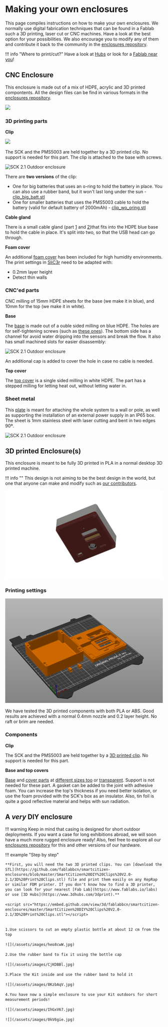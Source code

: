 # Making your own enclosures

This page compiles instructions on how to make your own enclosures. We normally use digital fabrication techniques that can be found in a Fablab such a 3D printing, laser cut or CNC machines. Have a look at the best option for your possibilities. We also encourage you to modify any of them and contribute it back to the community in the [enclosures repository](https://github.com/fablabbcn/smartcitizen-enclosures/).

!!! info "Where to print/cut?"
    Have a look at [Hubs](https://www.hubs.com/) or look for a [Fablab near you](https://fablabs.io/labs)!

## CNC Enclosure

This enclosure is made out of a mix of HDPE, acrylic and 3D printed compontents. All the design files can be find in various formats in the [enclosures repository](https://github.com/fablabbcn/smartcitizen-enclosures/tree/master/SmartCitizen%20Air%20Enclosures/SmartCitizen%20Kit/SCK2.1_PMS5003/HDPE%20circle).

![](https://raw.githubusercontent.com/fablabbcn/smartcitizen-enclosures/master/SmartCitizen%20Outdoor%20Cases%20V2.0-2.1/Milled%20HDPE/final_render.png)

### 3D printing parts

**Clip**

![](/assets/images/clip-front.jpg)

The SCK and the PMS5003 are held together by a 3D printed clip. No support is needed for this part. The clip is attached to the base with screws.

<img src="https://live.staticflickr.com/65535/48439505406_c313e7eda3_h.jpg" alt="SCK 2.1 Outdoor enclosure">

There are **two versions** of the clip:

- One for big batteries that uses an o-ring to hold the battery in place. You can also use a rubber band, but it won't last long under the sun - [clip_big_batt.stl](https://github.com/fablabbcn/smartcitizen-enclosures/tree/master/SmartCitizen%20Air%20Enclosures/SmartCitizen%20Kit/SCK2.1_PMS5003/HDPE%20circle/components/clip_big_batt.stl)
- One for smaller batteries that uses the PMS5003 cable to hold the battery (valid for default battery of 2000mAh) - [clip_wo_oring.stl](https://github.com/fablabbcn/smartcitizen-enclosures/tree/master/SmartCitizen%20Air%20Enclosures/SmartCitizen%20Kit/SCK2.1_PMS5003/HDPE%20circle/components/clip_no_oring.iges)

**Cable gland**

There is a small cable gland (part [1](https://github.com/fablabbcn/smartcitizen-enclosures/tree/master/SmartCitizen%20Air%20Enclosures/SmartCitizen%20Kit/SCK2.1_PMS5003/HDPE%20circle/components/CAP1.stl) and [2](https://github.com/fablabbcn/smartcitizen-enclosures/tree/master/SmartCitizen%20Air%20Enclosures/SmartCitizen%20Kit/SCK2.1_PMS5003/HDPE%20circle/components/CAP2.stl))that fits into the HDPE blue base to hold the cable in place. It's split into two, so that the USB head can go through.

**Foam cover**

An additional [foam cover](https://github.com/fablabbcn/smartcitizen-enclosures/tree/master/SmartCitizen%20Air%20Enclosures/SmartCitizen%20Kit/SCK2.1_PMS5003/HDPE%20circle/components/CLIP-FOAM.stl) has been included for high humidity environments. The print settings in [SliC3r](https://slic3r.org) need to be adapted with:

- 0.2mm layer height
- Detect thin walls

### CNC'ed parts

CNC milling of 15mm HDPE sheets for the base (we make it in blue), and 10mm for the top (we make it in white).

**Base**

The [base](https://github.com/fablabbcn/smartcitizen-enclosures/tree/master/SmartCitizen%20Air%20Enclosures/SmartCitizen%20Kit/SCK2.1_PMS5003/HDPE%20circle/components/base.step) is made out of a ouble sided milling on blue HDPE. The holes are for self-tightening screws (such as [these ones](https://www.celofixings.es/tornillos-rosca-plasticos/2834-tornillo-rosca-plastico-cl81z-celoplast-cabeza-alomada-pz.html?ref=4112CL81Z&attr=3861)). The bottom side has a channel for avoid water dripping into the sensors and break the flow. It also has small machined slots for easier disassembly:

<img src="https://live.staticflickr.com/65535/48439649822_7c7b6a8101_h.jpg" alt="SCK 2.1 Outdoor enclosure">

An additional cap is added to cover the hole in case no cable is needed.

**Top cover**

The [top cover](https://github.com/fablabbcn/smartcitizen-enclosures/tree/master/SmartCitizen%20Air%20Enclosures/SmartCitizen%20Kit/SCK2.1_PMS5003/HDPE%20circle/components/top.step) is a single sided milling in white HDPE. The part has a stepped milling for letting heat out, without letting water in.

### Sheet metal

This [plate](https://github.com/fablabbcn/smartcitizen-enclosures/tree/master/SmartCitizen%20Air%20Enclosures/SmartCitizen%20Kit/SCK2.1_PMS5003/HDPE%20circle/drawing_metal_sheet.pdf) is meant for attaching the whole system to a wall or pole, as well as supporting the installation of an external power supply in an IP65 box. The sheet is 1mm stainless steel with laser cutting and bent in two edges 90º.

<img src="https://live.staticflickr.com/65535/48439649392_67e981db3b_h.jpg" alt="SCK 2.1 Outdoor enclosure">

## 3D printed Enclosure(s)

This enclosure is meant to be fully 3D printed in PLA in a normal desktop 3D printed machine. 

!!! info ""
    This design is not aiming to be the best design in the world, but one that anyone can make and modify such as [our contributors](https://github.com/fablabbcn/smartcitizen-enclosures/tree/master/SmartCitizen%20Air%20Enclosures#community-contributed-enclosures).

![](https://raw.githubusercontent.com/fablabbcn/smartcitizen-enclosures/master/SmartCitizen%20Air%20Enclosures/SmartCitizen%20Kit/SCK2.1_PMS5003/3D%20Printed%20square/case_render.png)

### Printing settings

![](https://raw.githubusercontent.com/fablabbcn/smartcitizen-enclosures/master/SmartCitizen%20Air%20Enclosures/SmartCitizen%20Kit/SCK2.1_PMS5003/3D%20Printed%20square/printing_base.png)

We have tested the 3D printed components with both PLA or ABS. Good results are achieved with a normal 0.4mm nozzle and 0.2 layer height. No raft or brim are needed.

### Components

**Clip**

The SCK and the PMS5003 are held together by a [3D printed clip](https://github.com/fablabbcn/smartcitizen-enclosures/blob/master/SmartCitizen%20Air%20Enclosures/SmartCitizen%20Kit/SCK2.1_PMS5003/HDPE%20circle/components/CLIP_NO_ORING.stl). No support is needed for this part. 

**Base and top covers**

[Base](https://github.com/fablabbcn/smartcitizen-enclosures/blob/master/SmartCitizen%20Air%20Enclosures/SmartCitizen%20Kit/SCK2.1_PMS5003/3D%20Printed%20square/components/base.stl) and [cover parts](https://github.com/fablabbcn/smartcitizen-enclosures/blob/master/SmartCitizen%20Air%20Enclosures/SmartCitizen%20Kit/SCK2.1_PMS5003/3D%20Printed%20square/components/cover.stl) at [different sizes too](https://github.com/fablabbcn/smartcitizen-enclosures/blob/master/SmartCitizen%20Air%20Enclosures/SmartCitizen%20Kit/SCK2.1_PMS5003/3D%20Printed%20square/components/cover-xl.stl) or [transparent](https://github.com/fablabbcn/smartcitizen-enclosures/blob/master/SmartCitizen%20Air%20Enclosures/SmartCitizen%20Kit/SCK2.1_PMS5003/3D%20Printed%20square/components/cover-acrylic.stl). Support is not needed for these part. A gasket can be added to the joint with adhesive foam. You can increase the top's thickness if you need better isolation, or use the foam provided with the SCK's box as an insulator. Also, tin foil is quite a good reflective material and helps with sun radiation.

## A _very_ DIY enclosure

!!! warning
    Keep in mind that casing is designed for short outdoor deployments. If you want a case for long exhibitions abroad, we will soon have a much more rugged enclosure ready! Also, feel free to explore all our [enclosures repository](https://github.com/fablabbcn/smartcitizen-enclosures) for this and other versions of our hardware.

!!! example "Step by step"

    **First, you will need the two 3D printed clips. You can [download the STL](https://github.com/fablabbcn/smartcitizen-enclosures/blob/master/SmartCitizen%20DIY%20Clips%20V2.0-2.1/3D%20Print%20Clips.stl) file and print them easily on any RepRap or similar FDM printer. If you don't know how to find a 3D printer, you can look for your nearest [Fab Lab](https://www.fablabs.io/labs) or use [3D Hubs](https://www.3dhubs.com/3dprint).**

    <script src="https://embed.github.com/view/3d/fablabbcn/smartcitizen-enclosures/master/SmartCitizen%20DIY%20Clips%20V2.0-2.1/3D%20Print%20Clips.stl"></script>


    1.Use scissors to cut an empty plastic bottle at about 12 cm from the top

    ![](/assets/images/heo8cwW.jpg)

    2.Use the rubber band to fix it using the bottle cap

    ![](/assets/images/CjKDBBl.jpg)

    3.Place the Kit inside and use the rubber band to hold it

    ![](/assets/images/8KzbAqV.jpg)

    4.You have now a simple enclosure to use your Kit outdoors for short measurement periods!

    ![](/assets/images/IhGxV67.jpg)

    ![](/assets/images/0kV6gie.jpg)

